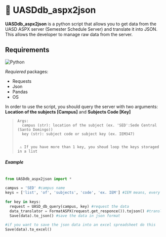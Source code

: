 # 💾 UASDdb_aspx2json

**UASDdb_aspx2json** is a python script that allows you to get data from the UASD ASPX server (Semester Schedule Server) and translate it into JSON. This allows the developer to manage raw data from the server.

## Requirements

![Python](https://img.shields.io/pypi/pyversions/pandas?style=for-the-badge&logo=python&logoColor=white)

*Requiered* packages:

* Requests
* Json
* Pandas
* OS

In order to use the script, you should query the server with two arguments: **Location of the subjects [Campus]** and **Subjects Code [Key]**


>     Args:
>       campus (str): location of the subject (ex. 'SED':Sede Central (Santo Domingo))
>       key (str): subject code or subject key (ex. IEM347)
>       
>       
>      ⚠️ If you have more than 1 key, you shoud loop the keys storaged in a list

<h5>Example</h5>

```python
  
from UASDdb_aspx2json import *
  
campus = 'SED' #campus name
keys = ['list', 'of', 'subjects', 'code', 'ex. IEM'] #IEM means, every subject of electromechanical engineering
  
for key in keys:
  request = UASD_db_query(campus, key) #request the data
  data_translator = FormatASPX(request.get_responce()).tojson() #translate the data into json
  Save(data).to_json() #save the data in json format
  
#if you want to save the json data into an excel spreadsheet do this
Save(data).to_excel()

```

